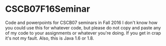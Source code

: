 # CSCB07F16Seminar
Code and powerpoints for CSCB07 seminars in Fall 2016
I don't know how you could use this for whatever code, but please do not copy and paste any of my code to your assignments or whatever you're doing. If you get in crap it's not my fault.
Also, this is Java 1.6 or 1.8.
